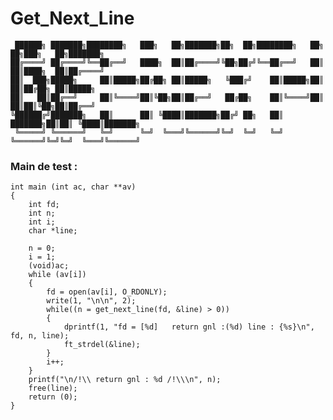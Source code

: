 # Get_Next_Line

	 ██████╗ ███████╗████████╗   ███╗   ██╗███████╗██╗  ██╗████████╗   ██╗     ██╗███╗   ██╗███████╗    
	██╔════╝ ██╔════╝╚══██╔══╝   ████╗  ██║██╔════╝╚██╗██╔╝╚══██╔══╝   ██║     ██║████╗  ██║██╔════╝    
	██║  ███╗█████╗     ██║█████╗██╔██╗ ██║█████╗   ╚███╔╝    ██║█████╗██║     ██║██╔██╗ ██║█████╗      
	██║   ██║██╔══╝     ██║╚════╝██║╚██╗██║██╔══╝   ██╔██╗    ██║╚════╝██║     ██║██║╚██╗██║██╔══╝      
	╚██████╔╝███████╗   ██║      ██║ ╚████║███████╗██╔╝ ██╗   ██║      ███████╗██║██║ ╚████║███████╗    
	 ╚═════╝ ╚══════╝   ╚═╝      ╚═╝  ╚═══╝╚══════╝╚═╝  ╚═╝   ╚═╝      ╚══════╝╚═╝╚═╝  ╚═══╝╚══════╝    
                                                                                                    
                                                                                                  

### Main de test :


	int main (int ac, char **av)
	{
		int fd;
		int n;
		int i;
		char *line;

		n = 0;
		i = 1;
		(void)ac;
		while (av[i])
		{
			fd = open(av[i], O_RDONLY);
			write(1, "\n\n", 2);
			while((n = get_next_line(fd, &line) > 0))
			{
				dprintf(1, "fd = [%d]   return gnl :(%d) line : {%s}\n", fd, n, line);
				ft_strdel(&line);
			}
			i++;
		}
		printf("\n/!\\ return gnl : %d /!\\\n", n);
		free(line);
		return (0);
	}
